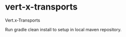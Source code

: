 vert-x-transports
=================

Vert.x-Transports

Run gradle clean install to setup in local maven repository.
